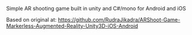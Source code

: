 Simple AR shooting game built in unity and C#/mono for Android and iOS

Based on original at:
https://github.com/RudraJikadra/ARShoot-Game-Markerless-Augmented-Reality-Unity3D-iOS-Android
